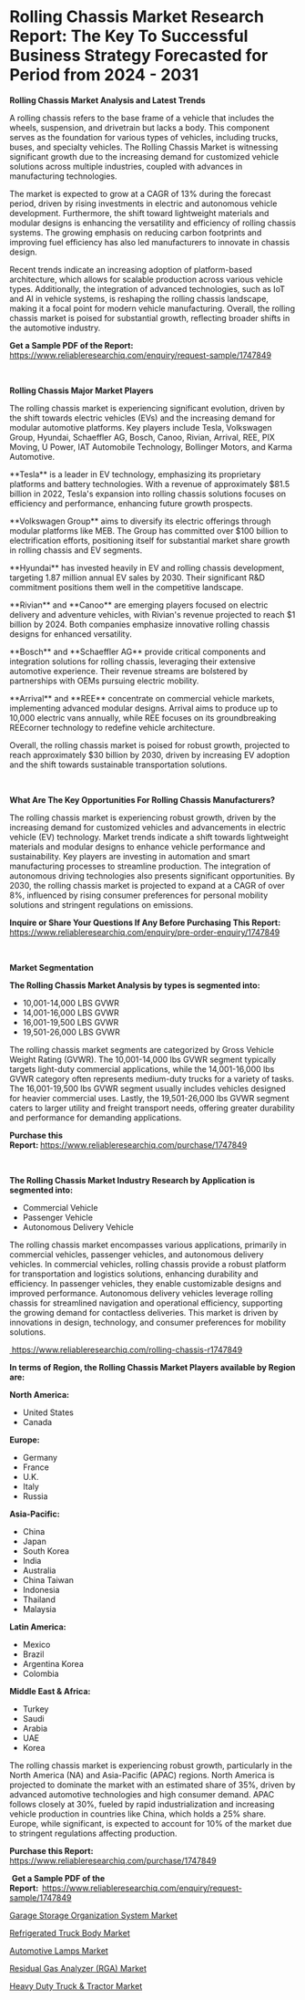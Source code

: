 <p><h1>Rolling Chassis Market Research Report: The Key To Successful Business Strategy Forecasted for Period from 2024 - 2031</h1></p><p><strong>Rolling Chassis Market Analysis and Latest Trends</strong></p>
<p><p>A rolling chassis refers to the base frame of a vehicle that includes the wheels, suspension, and drivetrain but lacks a body. This component serves as the foundation for various types of vehicles, including trucks, buses, and specialty vehicles. The Rolling Chassis Market is witnessing significant growth due to the increasing demand for customized vehicle solutions across multiple industries, coupled with advances in manufacturing technologies.</p><p>The market is expected to grow at a CAGR of 13% during the forecast period, driven by rising investments in electric and autonomous vehicle development. Furthermore, the shift toward lightweight materials and modular designs is enhancing the versatility and efficiency of rolling chassis systems. The growing emphasis on reducing carbon footprints and improving fuel efficiency has also led manufacturers to innovate in chassis design.</p><p>Recent trends indicate an increasing adoption of platform-based architecture, which allows for scalable production across various vehicle types. Additionally, the integration of advanced technologies, such as IoT and AI in vehicle systems, is reshaping the rolling chassis landscape, making it a focal point for modern vehicle manufacturing. Overall, the rolling chassis market is poised for substantial growth, reflecting broader shifts in the automotive industry.</p></p>
<p><strong>Get a Sample PDF of the Report:&nbsp;</strong> <a href="https://www.reliableresearchiq.com/enquiry/request-sample/1747849?utm_campaign=1569&utm_medium=2&utm_source=Github&utm_content=ia&utm_term=02112024&utm_id=rolling-chassis">https://www.reliableresearchiq.com/enquiry/request-sample/1747849</a></p>
<p>&nbsp;</p>
<p><strong>Rolling Chassis Major Market Players</strong></p>
<p><p>The rolling chassis market is experiencing significant evolution, driven by the shift towards electric vehicles (EVs) and the increasing demand for modular automotive platforms. Key players include Tesla, Volkswagen Group, Hyundai, Schaeffler AG, Bosch, Canoo, Rivian, Arrival, REE, PIX Moving, U Power, IAT Automobile Technology, Bollinger Motors, and Karma Automotive.</p><p>**Tesla** is a leader in EV technology, emphasizing its proprietary platforms and battery technologies. With a revenue of approximately $81.5 billion in 2022, Tesla's expansion into rolling chassis solutions focuses on efficiency and performance, enhancing future growth prospects.</p><p>**Volkswagen Group** aims to diversify its electric offerings through modular platforms like MEB. The Group has committed over $100 billion to electrification efforts, positioning itself for substantial market share growth in rolling chassis and EV segments.</p><p>**Hyundai** has invested heavily in EV and rolling chassis development, targeting 1.87 million annual EV sales by 2030. Their significant R&D commitment positions them well in the competitive landscape.</p><p>**Rivian** and **Canoo** are emerging players focused on electric delivery and adventure vehicles, with Rivian's revenue projected to reach $1 billion by 2024. Both companies emphasize innovative rolling chassis designs for enhanced versatility.</p><p>**Bosch** and **Schaeffler AG** provide critical components and integration solutions for rolling chassis, leveraging their extensive automotive experience. Their revenue streams are bolstered by partnerships with OEMs pursuing electric mobility.</p><p>**Arrival** and **REE** concentrate on commercial vehicle markets, implementing advanced modular designs. Arrival aims to produce up to 10,000 electric vans annually, while REE focuses on its groundbreaking REEcorner technology to redefine vehicle architecture.</p><p>Overall, the rolling chassis market is poised for robust growth, projected to reach approximately $30 billion by 2030, driven by increasing EV adoption and the shift towards sustainable transportation solutions.</p></p>
<p>&nbsp;</p>
<p><strong>What Are The Key Opportunities For Rolling Chassis Manufacturers?</strong></p>
<p><p>The rolling chassis market is experiencing robust growth, driven by the increasing demand for customized vehicles and advancements in electric vehicle (EV) technology. Market trends indicate a shift towards lightweight materials and modular designs to enhance vehicle performance and sustainability. Key players are investing in automation and smart manufacturing processes to streamline production. The integration of autonomous driving technologies also presents significant opportunities. By 2030, the rolling chassis market is projected to expand at a CAGR of over 8%, influenced by rising consumer preferences for personal mobility solutions and stringent regulations on emissions.</p></p>
<p><strong>Inquire or Share Your Questions If Any Before Purchasing This Report:</strong> <a href="https://www.reliableresearchiq.com/enquiry/pre-order-enquiry/1747849?utm_campaign=1569&utm_medium=2&utm_source=Github&utm_content=ia&utm_term=02112024&utm_id=rolling-chassis">https://www.reliableresearchiq.com/enquiry/pre-order-enquiry/1747849</a></p>
<p>&nbsp;</p>
<p><strong>Market Segmentation</strong></p>
<p><strong>The Rolling Chassis Market Analysis by types is segmented into:</strong></p>
<p><ul><li>10,001-14,000 LBS GVWR</li><li>14,001-16,000 LBS GVWR</li><li>16,001-19,500 LBS GVWR</li><li>19,501-26,000 LBS GVWR</li></ul></p>
<p><p>The rolling chassis market segments are categorized by Gross Vehicle Weight Rating (GVWR). The 10,001-14,000 lbs GVWR segment typically targets light-duty commercial applications, while the 14,001-16,000 lbs GVWR category often represents medium-duty trucks for a variety of tasks. The 16,001-19,500 lbs GVWR segment usually includes vehicles designed for heavier commercial uses. Lastly, the 19,501-26,000 lbs GVWR segment caters to larger utility and freight transport needs, offering greater durability and performance for demanding applications.</p></p>
<p><strong>Purchase this Report:&nbsp;</strong><a href="https://www.reliableresearchiq.com/purchase/1747849?utm_campaign=1569&utm_medium=2&utm_source=Github&utm_content=ia&utm_term=02112024&utm_id=rolling-chassis">https://www.reliableresearchiq.com/purchase/1747849</a></p>
<p>&nbsp;</p>
<p><strong>The Rolling Chassis Market Industry Research by Application is segmented into:</strong></p>
<p><ul><li>Commercial Vehicle</li><li>Passenger Vehicle</li><li>Autonomous Delivery Vehicle</li></ul></p>
<p><p>The rolling chassis market encompasses various applications, primarily in commercial vehicles, passenger vehicles, and autonomous delivery vehicles. In commercial vehicles, rolling chassis provide a robust platform for transportation and logistics solutions, enhancing durability and efficiency. In passenger vehicles, they enable customizable designs and improved performance. Autonomous delivery vehicles leverage rolling chassis for streamlined navigation and operational efficiency, supporting the growing demand for contactless deliveries. This market is driven by innovations in design, technology, and consumer preferences for mobility solutions.</p></p>
<p><a href="https://www.reliableresearchiq.com/rolling-chassis-r1747849?utm_campaign=1569&utm_medium=2&utm_source=Github&utm_content=ia&utm_term=02112024&utm_id=rolling-chassis">&nbsp;https://www.reliableresearchiq.com/rolling-chassis-r1747849</a></p>
<p><strong>In terms of Region, the Rolling Chassis Market Players available by Region are:</strong></p>
<p>
    <p> <strong> North America: </strong>
        <ul>
            <li>United States</li>
            <li>Canada</li>
        </ul>
        </p> 
    <p> <strong> Europe: </strong>
        <ul>
            <li>Germany</li>
            <li>France</li>
            <li>U.K.</li>
            <li>Italy</li>
            <li>Russia</li>
        </ul>
        </p> 
    <p> <strong> Asia-Pacific: </strong>
        <ul>
            <li>China</li>
            <li>Japan</li>
            <li>South Korea</li>
            <li>India</li>
            <li>Australia</li>
            <li>China Taiwan</li>
            <li>Indonesia</li>
            <li>Thailand</li>
            <li>Malaysia</li>
        </ul>
        </p> 
    <p> <strong> Latin America: </strong>
        <ul>
            <li>Mexico</li>
            <li>Brazil</li>
            <li>Argentina Korea</li>
            <li>Colombia</li>
        </ul>
        </p> 
    <p> <strong> Middle East & Africa: </strong>
        <ul>
            <li>Turkey</li>
            <li>Saudi</li>
            <li>Arabia</li>
            <li>UAE</li>
            <li>Korea</li>
        </ul>
    </p>
    </p>
<p><p>The rolling chassis market is experiencing robust growth, particularly in the North America (NA) and Asia-Pacific (APAC) regions. North America is projected to dominate the market with an estimated share of 35%, driven by advanced automotive technologies and high consumer demand. APAC follows closely at 30%, fueled by rapid industrialization and increasing vehicle production in countries like China, which holds a 25% share. Europe, while significant, is expected to account for 10% of the market due to stringent regulations affecting production.</p></p>
<p><strong>Purchase this Report: </strong><a href="https://www.reliableresearchiq.com/purchase/1747849?utm_campaign=1569&utm_medium=2&utm_source=Github&utm_content=ia&utm_term=02112024&utm_id=rolling-chassis">https://www.reliableresearchiq.com/purchase/1747849</a></p>
<p>&nbsp;<strong>Get a Sample PDF of the Report:&nbsp;&nbsp;</strong><a href="https://www.reliableresearchiq.com/enquiry/request-sample/1747849?utm_campaign=1569&utm_medium=2&utm_source=Github&utm_content=ia&utm_term=02112024&utm_id=rolling-chassis">https://www.reliableresearchiq.com/enquiry/request-sample/1747849</a></p>
<p><strong></strong></p>
<p><p><a href="https://www.linkedin.com/pulse/garage-storage-organization-system-landscape-product-spectrum-u4qac?utm_campaign=1569&utm_medium=2&utm_source=Github&utm_content=ia&utm_term=02112024&utm_id=rolling-chassis">Garage Storage Organization System Market</a></p><p><a href="https://github.com/NargisHussain432/Market-Research-Report-List-1/blob/main/refrigerated-truck-body-market.md?utm_campaign=1569&utm_medium=2&utm_source=Github&utm_content=ia&utm_term=02112024&utm_id=rolling-chassis">Refrigerated Truck Body Market</a></p><p><a href="https://www.linkedin.com/pulse/automotive-lamps-market-global-regional-analysis-2024-2031-3szgc?utm_campaign=1569&utm_medium=2&utm_source=Github&utm_content=ia&utm_term=02112024&utm_id=rolling-chassis">Automotive Lamps Market</a></p><p><a href="https://www.linkedin.com/pulse/residual-gas-analyzer-rga-market-essentials-key-players-demand-crr6e?utm_campaign=1569&utm_medium=2&utm_source=Github&utm_content=ia&utm_term=02112024&utm_id=rolling-chassis">Residual Gas Analyzer (RGA) Market</a></p><p><a href="https://www.linkedin.com/pulse/global-heavy-duty-truck-tractor-market-trends-forecasts-pwjfe?utm_campaign=1569&utm_medium=2&utm_source=Github&utm_content=ia&utm_term=02112024&utm_id=rolling-chassis">Heavy Duty Truck & Tractor Market</a></p></p>